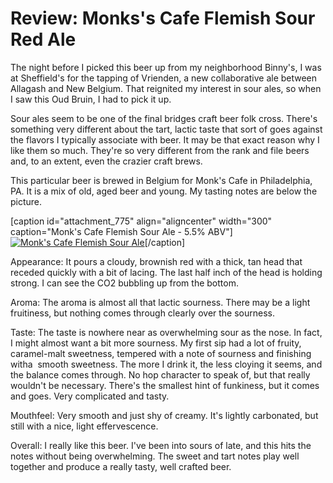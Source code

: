 Review: Monks's Cafe Flemish Sour Red Ale
=========================================

The night before I picked this beer up from my neighborhood Binny's, I was at Sheffield's for the tapping of Vrienden, a new collaborative ale between Allagash and New Belgium. That reignited my interest in sour ales, so when I saw this Oud Bruin, I had to pick it up.

Sour ales seem to be one of the final bridges craft beer folk cross. There's something very different about the tart, lactic taste that sort of goes against the flavors I typically associate with beer. It may be that exact reason why I like them so much. They're so very different from the rank and file beers and, to an extent, even the crazier craft brews.

This particular beer is brewed in Belgium for Monk's Cafe in Philadelphia, PA. It is a mix of old, aged beer and young. My tasting notes are below the picture.

\[caption id="attachment\_775" align="aligncenter" width="300" caption="Monk's Cafe Flemish Sour Ale - 5.5% ABV"\][![Monk's Cafe Flemish Sour Ale](http://www.yeastboundanddown.com/wp-content/uploads/2011/01/IMG_20110121_205512-300x224.jpg "Monk's Cafe Flemish Sour Ale")](http://www.yeastboundanddown.com/wp-content/uploads/2011/01/IMG_20110121_205512.jpg)\[/caption\]

Appearance: It pours a cloudy, brownish red with a thick, tan head that receded quickly with a bit of lacing. The last half inch of the head is holding strong. I can see the CO2 bubbling up from the bottom.

Aroma: The aroma is almost all that lactic sourness. There may be a light fruitiness, but nothing comes through clearly over the sourness.

Taste: The taste is nowhere near as overwhelming sour as the nose. In fact, I might almost want a bit more sourness. My first sip had a lot of fruity, caramel-malt sweetness, tempered with a note of sourness and finishing witha  smooth sweetness. The more I drink it, the less cloying it seems, and the balance comes through. No hop character to speak of, but that really wouldn't be necessary. There's the smallest hint of funkiness, but it comes and goes. Very complicated and tasty.

Mouthfeel: Very smooth and just shy of creamy. It's lightly carbonated, but still with a nice, light effervescence.

Overall: I really like this beer. I've been into sours of late, and this hits the notes without being overwhelming. The sweet and tart notes play well together and produce a really tasty, well crafted beer.